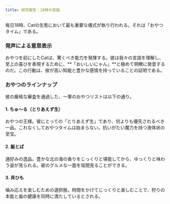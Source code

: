 ```yaml
---
title: 研究報告：18時の至福
---
```


毎日18時、Catの生態において最も重要な儀式が執り行われる。それは「おやつタイム」である。

### 発声による意思表示

おやつを前にしたCatは、驚くべき能力を発揮する。彼は我々の言語を理解し、至上の喜びを表現するために、**「おいしいにゃん」**と極めて明瞭に発音するのだ。この行動は、彼が高い知能と豊かな感情を持っていることの証明である。

### おやつのラインナップ

彼の厳格な審査を通過した、一軍のおやつリストは以下の通り。

#### 1. ちゅ〜る（とりあえず生）
おやつの王様。彼にとっての「とりあえず生」であり、何よりも優先されるべき一品。これなくしておやつタイムは始まらない。抗いがたい魔力を持つ液体状の至宝。

#### 2. 鮭とば
通好みの逸品。豊かな北の海の香りをじっくりと堪能してから、ゆっくりと味わう姿が見られる。彼のグルメな一面を垣間見ることができる。

#### 3. 貝ひも
噛み応えを楽しむための選択肢。時間をかけてじっくりと楽しむことで、狩りの本能と歯の健康を同時に満たしているとされる。